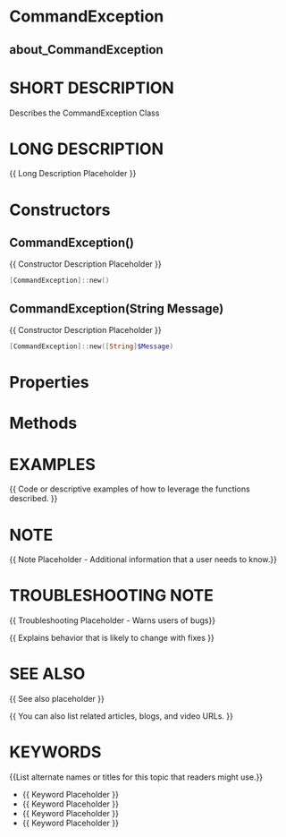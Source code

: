 # CommandException
## about_CommandException

# SHORT DESCRIPTION
Describes the CommandException Class

# LONG DESCRIPTION
{{ Long Description Placeholder }}


# Constructors
## CommandException()
{{ Constructor Description Placeholder }}

```powershell
[CommandException]::new()
```

## CommandException(String Message)
{{ Constructor Description Placeholder }}

```powershell
[CommandException]::new([String]$Message)
```


# Properties

# Methods

# EXAMPLES
{{ Code or descriptive examples of how to leverage the functions described. }}

# NOTE
{{ Note Placeholder - Additional information that a user needs to know.}}

# TROUBLESHOOTING NOTE
{{ Troubleshooting Placeholder - Warns users of bugs}}

{{ Explains behavior that is likely to change with fixes }}

# SEE ALSO
{{ See also placeholder }}

{{ You can also list related articles, blogs, and video URLs. }}

# KEYWORDS
{{List alternate names or titles for this topic that readers might use.}}

- {{ Keyword Placeholder }}
- {{ Keyword Placeholder }}
- {{ Keyword Placeholder }}
- {{ Keyword Placeholder }}    


